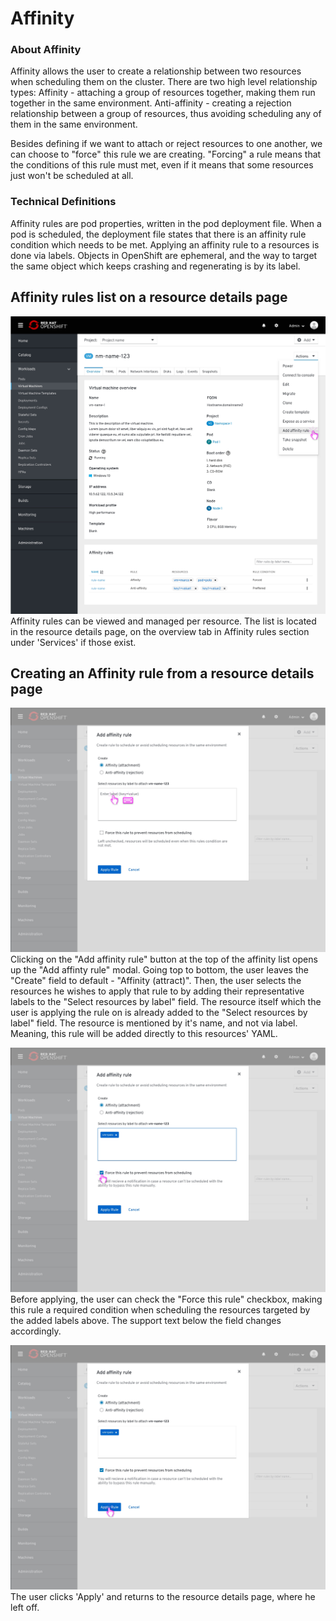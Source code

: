 # Affinity

### About Affinity
Affinity allows the user to create a relationship between two resources when scheduling them on the cluster.
There are two high level relationship types:
Affinity - attaching a group of resources together, making them run together in the same environment.
Anti-affinity - creating a rejection relationship between a group of resources, thus avoiding scheduling any of them in the same environment.

Besides defining if we want to attach or reject resources to one another, we can choose to "force" this rule we are creating.
"Forcing" a rule means that the conditions of this rule must met, even if it means that some resources just won't be scheduled at all.

### Technical Definitions
Affinity rules are pod properties, written in the pod deployment file. When a pod is scheduled, the deployment file states that there is an affinity rule condition which needs to be met.
Applying an affinity rule to a resources is done via labels. Objects in OpenShift are ephemeral, and the way to target the same object which keeps crashing and regenerating is by its label.


## Affinity rules list on a resource details page

![VM details page - overview tab - Affinity section](img/D1-0-0.jpg)
Affinity rules can be viewed and managed per resource. The list is located in the resource details page, on the overview tab in Affinity rules section under 'Services' if those exist.

## Creating an Affinity rule from a resource details page

![Affinity rule modal - default](img/D1-1-0.jpg)
Clicking on the "Add affinity rule" button at the top of the affinity list opens up the "Add affinty rule" modal.
Going top to bottom, the user leaves the "Create" field to default - "Affinity (attract)".
Then, the user selects the resources he wishes to apply that rule to by adding their representative labels to the "Select resources by label" field.
The resource itself which the user is applying the rule on is already added to the "Select resources by label" field.
The resource is mentioned by it's name, and not via label. Meaning, this rule will be added directly to this resources' YAML.

![Force rule](img/D1-1-1.jpg)
Before applying, the user can check the "Force this rule" checkbox, making this rule a required condition when scheduling the resources targeted by the added labels above. The support text below the field changes accordingly.

![Affinity rule modal - selecting labels](img/D1-1-2.jpg)
The user clicks 'Apply' and returns to the resource details page, where he left off.